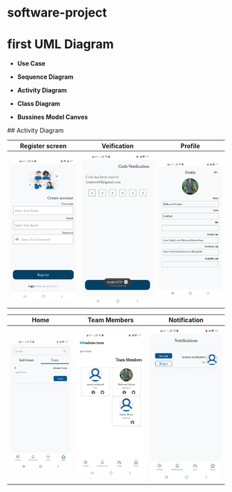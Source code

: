 # software-project
# first UML Diagram 
<ul dir="auto">
<li>
<p dir="auto"><strong>Use Case</strong></p>
</li>
<li>
<p dir="auto"><strong>Sequence Diagram</strong></p>
</li>
<li>
<p dir="auto"><strong>Activity Diagram</strong></p>
</li>
<li>
<p dir="auto"><strong>Class Diagram</strong></p>
</li>
<li>
<p dir="auto"><strong>Bussines Model Canves</strong></p>
</li>
</ul>
## Activity Diagram

|      Register screen       |        Veification         |          Profile           |
|:--------------------------:|:--------------------------:|:--------------------------:|
| <img src="https://github.com/MohamadSalamaMouse/GradTeam/blob/main/public/Screenshot/Register.jpeg" width="300" /> | <img src="https://github.com/MohamadSalamaMouse/GradTeam/blob/main/public/Screenshot/Code%20Verification.jpeg" width="300" /> | <img src="https://github.com/MohamadSalamaMouse/GradTeam/blob/main/public/Screenshot/Profile.jpeg" width="300" /> |

|            Home            |        Team Members        | Notification |
|:--------------------------:|:--------------------------:|:------------:|
| <img src="https://github.com/MohamadSalamaMouse/GradTeam/blob/main/public/Screenshot/Home.jpeg" width="300" /> | <img src="https://github.com/MohamadSalamaMouse/GradTeam/blob/main/public/Screenshot/Team%20Members.jpeg" width="300" /> |      <img src="https://github.com/MohamadSalamaMouse/GradTeam/blob/main/public/Screenshot/Notifications.jpeg" width="300" />        |
